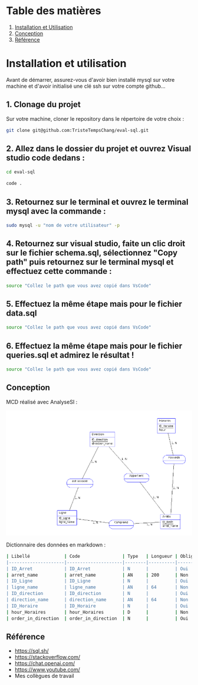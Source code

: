 # Table des matières

1. [Installation et Utilisation](#installation)
2. [Conception](#conception)
3. [Référence](#référence)

# Installation et utilisation
Avant de démarrer, assurez-vous d'avoir bien installé mysql sur votre machine et d'avoir initialisé une clé ssh sur votre compte github...

## 1. Clonage du projet

Sur votre machine, cloner le repository dans le répertoire de votre choix :

```bash
git clone git@github.com:TristeTempsChang/eval-sql.git
```

## 2. Allez dans le dossier du projet et ouvrez Visual studio code dedans :

```bash
cd eval-sql
```

```bash
code .
```

## 3. Retournez sur le terminal et ouvrez le terminal mysql avec la commande : 

```bash
sudo mysql -u "nom de votre utilisateur" -p
```

## 4. Retournez sur visual studio, faite un clic droit sur le fichier schema.sql, sélectionnez "Copy path" puis retournez sur le terminal mysql et effectuez cette commande : 

```bash
source "Collez le path que vous avez copié dans VsCode"
```

## 5. Effectuez la même étape mais pour le fichier data.sql 

```bash
source "Collez le path que vous avez copié dans VsCode"
```

## 6. Effectuez la même étape mais pour le fichier queries.sql et admirez le résultat !

```bash
source "Collez le path que vous avez copié dans VsCode"
```



## Conception <a name="conception"></a>
MCD réalisé avec AnalyseSI :

<img src="./mcd/mcd.png">

Dictionnaire des données en markdown :

```bash
| Libellé             | Code                | Type   | Longueur | Obligatoire | Règle de calcul | Contrainte d'intégrité | Commentaire                       |
|---------------------|---------------------|--------|----------|-------------|-----------------|------------------------|-----------------------------------|
| ID_Arret            | ID_Arret            | N      |          | Oui         |                 | PRIMARY KEY            | Identifiant unique de l'arrêt    |
| arret_name          | arret_name          | AN     | 200      | Non         |                 |                        | Nom de l'arrêt                  |
| ID_Ligne            | ID_Ligne            | N      |          | Oui         |                 | PRIMARY KEY            | Identifiant unique de la ligne   |
| ligne_name          | ligne_name          | AN     | 64       | Non         |                 |                        | Nom de la ligne                 |
| ID_direction        | ID_direction        | N      |          | Oui         |                 | PRIMARY KEY            | Identifiant unique de la direction |
| direction_name      | direction_name      | AN     | 64       | Non         |                 |                        | Nom de la direction             |
| ID_Horaire          | ID_Horaire          | N      |          | Oui         |                 | PRIMARY KEY            | Identifiant unique de l'horaire |
| hour_Horaires       | hour_Horaires       | D      |          | Non         |                 |                        | Heure des horaires             |
| order_in_direction  | order_in_direction  | N      |          | Oui         |                 |                        | Ordre dans la direction         |

```

## Référence
- https://sql.sh/
- https://stackoverflow.com/
- https://chat.openai.com/
- https://www.youtube.com/
- Mes collègues de travail
